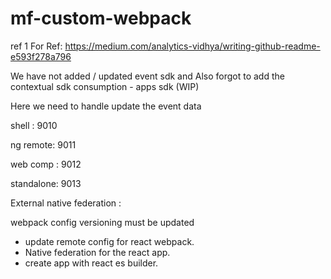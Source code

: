 # mf-custom-webpack

ref 1
For Ref: https://medium.com/analytics-vidhya/writing-github-readme-e593f278a796

  We have not added / updated event sdk and 
  Also forgot to add the contextual sdk consumption - apps sdk (WIP)

Here we need to handle update the event data

  shell : 9010
  
  ng remote: 9011
  
  web comp : 9012
  
  standalone: 9013
  
  External native federation : 

webpack config versioning must be updated
- update remote config for react webpack.
- Native federation for the react app.
- create app with react es builder.

